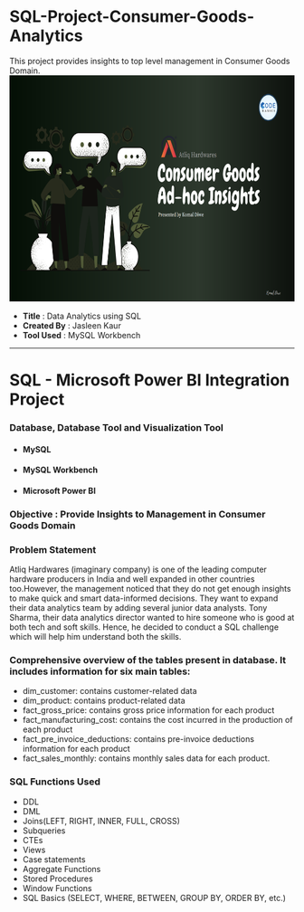 # SQL-Project-Consumer-Goods-Analytics
This project provides insights to top level management in Consumer Goods Domain.
<img src="https://github.com/Jass-TheAnalyst/SQL-Consumer-Goods-Analytics/blob/main/Consumer%20Goods%20Domain%20Image.png" alt="consumer-goods-img" height="400" width="1000">

<ul>
  <li><b>Title</b>&nbsp:&nbspData Analytics using SQL
  <li><b>Created By</b>&nbsp:&nbspJasleen Kaur
  <li><b>Tool Used</b>&nbsp:&nbspMySQL Workbench
 </ul>
 
 <hr>
 
 <h1>SQL - Microsoft Power BI Integration Project</h1>
 <h3>Database, Database Tool and Visualization Tool</h3>
 <ul>
  <li><h4>MySQL</h2></li>
  <li><h4>MySQL Workbench</h2></li>
  <li><h4>Microsoft Power BI</h2></li>
  </ul>
  
  <h3>Objective : Provide Insights to Management in Consumer Goods Domain</h3>
  <h3>Problem Statement</h3>
  <p>Atliq Hardwares (imaginary company) is one of the leading computer hardware producers in India and well expanded in other
  countries too.However, the management noticed that they do not get enough insights to make quick and smart data-informed decisions.
  They want to expand their data analytics team by adding several junior data analysts. Tony Sharma, their data analytics director 
  wanted to hire someone who is good at both tech and soft skills. Hence, he decided to conduct a SQL challenge which will 
  help him understand both the skills.
</p>
    
  <h3>Comprehensive overview of the tables present in database. It includes information for six main tables:</h3>
<ul>
<li> dim_customer: contains customer-related data</li>
<li> dim_product: contains product-related data</li>
<li>fact_gross_price: contains gross price information for each product</li>
<li> fact_manufacturing_cost: contains the cost incurred in the production of each product</li>
<li> fact_pre_invoice_deductions: contains pre-invoice deductions information for each product</li>
<li> fact_sales_monthly: contains monthly sales data for each product.</li>
 </ul> 
  
  <h3>SQL Functions Used</h3>
  <ul>
  <li>DDL</li>
  <li>DML</li>
  <li>Joins(LEFT, RIGHT, INNER, FULL, CROSS)</li>
  <li>Subqueries</li>
  <li>CTEs</li>
  <li>Views</li>
  <li>Case statements</li>
  <li>Aggregate Functions</li>
  <li>Stored Procedures</li>
  <li>Window Functions</li>
  <li>SQL Basics (SELECT, WHERE, BETWEEN, GROUP BY, ORDER BY, etc.)</li>
  </ul>
  
  
  
  
  
  
